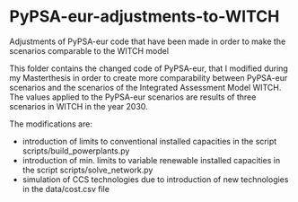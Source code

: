 # PyPSA-eur-adjustments-to-WITCH
Adjustments of PyPSA-eur code that have been made in order to make the scenarios comparable to the WITCH model

This folder contains the changed code of PyPSA-eur, that I modified during my Masterthesis in order to create more comparability between PyPSA-eur scenarios and the scenarios of the Integrated Assessment Model WITCH. The values applied to the PyPSA-eur scenarios are results of three scenarios in WITCH in the year 2030.

The modifications are:
* introduction of limits to conventional installed capacities in the script scripts/build_powerplants.py
* introduction of min. limits to variable renewable installed capacities in the script scripts/solve_network.py
* simulation of CCS technologies due to introduction of new technologies in the data/cost.csv file

